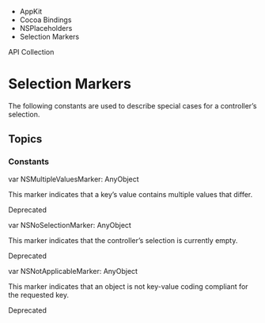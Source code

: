 

- AppKit
- Cocoa Bindings
- NSPlaceholders
-  Selection Markers 

API Collection

# Selection Markers

The following constants are used to describe special cases for a controller’s selection.

## Topics

### Constants

var NSMultipleValuesMarker: AnyObject

This marker indicates that a key’s value contains multiple values that differ.

Deprecated

var NSNoSelectionMarker: AnyObject

This marker indicates that the controller’s selection is currently empty.

Deprecated

var NSNotApplicableMarker: AnyObject

This marker indicates that an object is not key-value coding compliant for the requested key.

Deprecated

